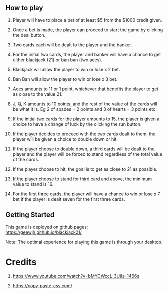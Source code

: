 ## How to play

1. Player will have to place a bet of at least $5 from the $1000 credit given. 

2. Once a bet is made, the player can proceed to start the game by clicking the deal button.

3. Two cards each will be dealt to the player and the banker.

4. For the initial two cards, the player and banker will have a chance to get either blackjack (21) or ban ban (two aces).

5. Blackjack will allow the player to win or lose x 2 bet.

6. Ban Ban will allow the player to win or lose x 3 bet.

7. Aces amounts to 11 or 1 point, whichever that benefits the player to get as close to the value 21.

8. J, Q, K amounts to 10 points, and the rest of the value of the cards will be what it is. Eg 2 of spades = 2 points and 3 of hearts = 3 points etc.

9. If the initial two cards for the player amounts to 15, the player is given a choice to have a change of luck by the clicking the run button.

10. If the player decides to proceed with the two cards dealt to them, the player will be given a choice to double down or hit.

11. If the player choose to double down, a third cards will be dealt to the player and the player will be forced to stand regardless of the total value of the cards.

12. If the player choose to hit, the goal is to get as close to 21 as possible.

13. If the player choose to stand for third card and above, the minimum value to stand is 16.

14. For the first three cards, the player will have a chance to win or lose x 7 bet if the player is dealt seven for the first three cards.

## Getting Started

This game is deployed on github pages: https://geewjh.github.io/blackjack21/

Note: The optimal experience for playing this game is through your desktop.

# Credits

1. https://www.youtube.com/watch?v=bMYCWccL-3U&t=1466s

2. https://copy-paste-css.com/
